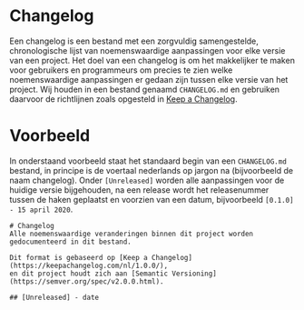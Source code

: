 # Changelog
Een changelog is een bestand met een zorgvuldig samengestelde, chronologische lijst van noemenswaardige aanpassingen voor elke versie van een project. Het doel van een changelog is om het makkelijker te maken voor gebruikers en programmeurs om precies te zien welke noemenswaardige aanpassingen er gedaan zijn tussen elke versie van het project. Wij houden in een bestand genaamd `CHANGELOG.md` en gebruiken daarvoor de richtlijnen zoals opgesteld in [Keep a Changelog](https://keepachangelog.com/nl/1.0.0/).

# Voorbeeld
In onderstaand voorbeeld staat het standaard begin van een `CHANGELOG.md` bestand, in principe is de voertaal nederlands op jargon na (bijvoorbeeld de naam changelog). Onder `[Unreleased]` worden alle aanpassingen voor de huidige versie bijgehouden, na een release wordt het releasenummer tussen de haken geplaatst en voorzien van een datum, bijvoorbeeld `[0.1.0] - 15 april 2020`.

```
# Changelog
Alle noemenswaardige veranderingen binnen dit project worden gedocumenteerd in dit bestand.

Dit format is gebaseerd op [Keep a Changelog](https://keepachangelog.com/nl/1.0.0/),
en dit project houdt zich aan [Semantic Versioning](https://semver.org/spec/v2.0.0.html).

## [Unreleased] - date
```
